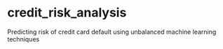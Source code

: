# credit_risk_analysis
Predicting risk of credit card default using unbalanced machine learning techniques
